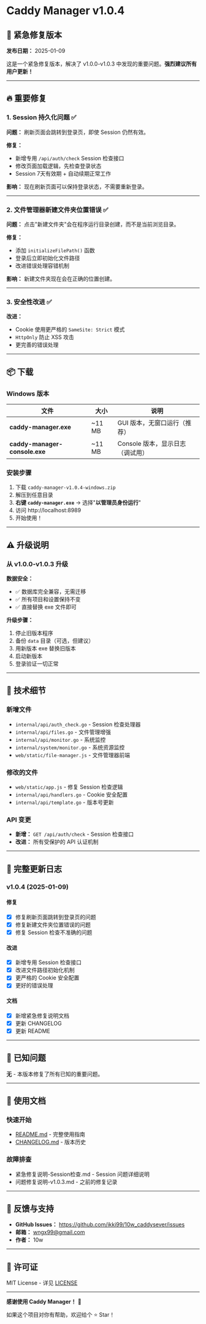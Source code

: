 # Caddy Manager v1.0.4

## 🐛 紧急修复版本

**发布日期：** 2025-01-09

这是一个紧急修复版本，解决了 v1.0.0-v1.0.3 中发现的重要问题。**强烈建议所有用户更新！**

---

## 🔥 重要修复

### 1. Session 持久化问题 ✅
**问题：** 刷新页面会跳转到登录页，即使 Session 仍然有效。

**修复：**
- 新增专用 `/api/auth/check` Session 检查接口
- 修改页面加载逻辑，先检查登录状态
- Session 7天有效期 + 自动续期正常工作

**影响：** 现在刷新页面可以保持登录状态，不需要重新登录。

---

### 2. 文件管理器新建文件夹位置错误 ✅
**问题：** 点击"新建文件夹"会在程序运行目录创建，而不是当前浏览目录。

**修复：**
- 添加 `initializeFilePath()` 函数
- 登录后立即初始化文件路径
- 改进错误处理容错机制

**影响：** 新建文件夹现在会在正确的位置创建。

---

### 3. 安全性改进 ✅
**改进：**
- Cookie 使用更严格的 `SameSite: Strict` 模式
- `HttpOnly` 防止 XSS 攻击
- 更完善的错误处理

---

## 📦 下载

### Windows 版本

| 文件 | 大小 | 说明 |
|------|------|------|
| **caddy-manager.exe** | ~11 MB | GUI 版本，无窗口运行（推荐） |
| **caddy-manager-console.exe** | ~11 MB | Console 版本，显示日志（调试用） |

### 安装步骤

1. 下载 `caddy-manager-v1.0.4-windows.zip`
2. 解压到任意目录
3. **右键 `caddy-manager.exe`** → 选择"**以管理员身份运行**"
4. 访问 http://localhost:8989
5. 开始使用！

---

## ⚠️ 升级说明

### 从 v1.0.0-v1.0.3 升级

**数据安全：**
- ✅ 数据库完全兼容，无需迁移
- ✅ 所有项目和设置保持不变
- ✅ 直接替换 exe 文件即可

**升级步骤：**
1. 停止旧版本程序
2. 备份 `data` 目录（可选，但建议）
3. 用新版本 exe 替换旧版本
4. 启动新版本
5. 登录验证一切正常

---

## 🔧 技术细节

### 新增文件
- `internal/api/auth_check.go` - Session 检查处理器
- `internal/api/files.go` - 文件管理增强
- `internal/api/monitor.go` - 系统监控
- `internal/system/monitor.go` - 系统资源监控
- `web/static/file-manager.js` - 文件管理器前端

### 修改的文件
- `web/static/app.js` - 修复 Session 检查逻辑
- `internal/api/handlers.go` - Cookie 安全配置
- `internal/api/template.go` - 版本号更新

### API 变更
- **新增：** `GET /api/auth/check` - Session 检查接口
- **改进：** 所有受保护的 API 认证机制

---

## 📝 完整更新日志

### v1.0.4 (2025-01-09)

#### 修复
- [x] 修复刷新页面跳转到登录页的问题
- [x] 修复新建文件夹位置错误的问题
- [x] 修复 Session 检查不准确的问题

#### 改进
- [x] 新增专用 Session 检查接口
- [x] 改进文件路径初始化机制
- [x] 更严格的 Cookie 安全配置
- [x] 更好的错误处理

#### 文档
- [x] 新增紧急修复说明文档
- [x] 更新 CHANGELOG
- [x] 更新 README

---

## 🐛 已知问题

**无** - 本版本修复了所有已知的重要问题。

---

## 📖 使用文档

### 快速开始
- [README.md](https://github.com/ikki99/10w_caddysever/blob/main/README.md) - 完整使用指南
- [CHANGELOG.md](https://github.com/ikki99/10w_caddysever/blob/main/CHANGELOG.md) - 版本历史

### 故障排查
- 紧急修复说明-Session检查.md - Session 问题详细说明
- 问题修复说明-v1.0.3.md - 之前的修复记录

---

## 💬 反馈与支持

- **GitHub Issues：** https://github.com/ikki99/10w_caddysever/issues
- **邮箱：** wngx99@gmail.com
- **作者：** 10w

---

## 📜 许可证

MIT License - 详见 [LICENSE](https://github.com/ikki99/10w_caddysever/blob/main/LICENSE)

---

**感谢使用 Caddy Manager！** 🎉

如果这个项目对你有帮助，欢迎给个 ⭐ Star！
